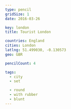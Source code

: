 ```yaml
---
type: pencil
gridSize: 1
date: 2016-03-26

key: london
title: Tourist London

countries: England
cities: London
latlng: 51.499030, -0.130573
geo: GBR

pencilCount: 4

tags:
  - city
  - set

  - round
  - with rubber
  - blunt
---
```


